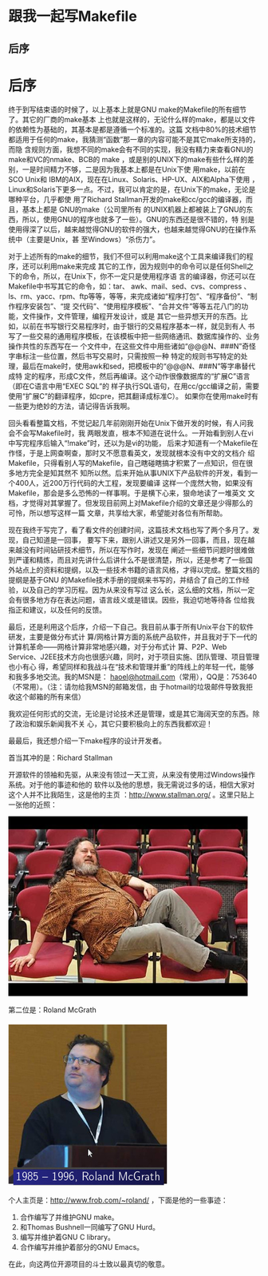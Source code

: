 # 跟我一起写Makefile

## 后序

后序
====

终于到写结束语的时候了，以上基本上就是GNU make的Makefile的所有细节了。其它的厂商的make基本
上也就是这样的，无论什么样的make，都是以文件的依赖性为基础的，其基本是都是遵循一个标准的。这篇
文档中80%的技术细节都适用于任何的make，我猜测“函数”那一章的内容可能不是其它make所支持的，而隐
含规则方面，我想不同的make会有不同的实现，我没有精力来查看GNU的make和VC的nmake、BCB的 make
，或是别的UNIX下的make有些什么样的差别，一是时间精力不够，二是因为我基本上都是在Unix下使
用make，以前在SCO Unix和 IBM的AIX，现在在Linux、Solaris、HP-UX、AIX和Alpha下使用
，Linux和Solaris下更多一点。不过，我可以肯定的是，在Unix下的make，无论是哪种平台，几乎都使
用了Richard Stallman开发的make和cc/gcc的编译器，而且，基本上都是 GNU的make（公司里所有
的UNIX机器上都被装上了GNU的东西，所以，使用GNU的程序也就多了一些）。GNU的东西还是很不错的，特
别是使用得深了以后，越来越觉得GNU的软件的强大，也越来越觉得GNU的在操作系统中（主要是Unix，甚
至Windows）“杀伤力”。

对于上述所有的make的细节，我们不但可以利用make这个工具来编译我们的程序，还可以利用make来完成
其它的工作，因为规则中的命令可以是任何Shell之下的命令，所以，在Unix下，你不一定只是使用程序语
言的编译器，你还可以在Makefile中书写其它的命令，如：tar、 awk、mail、sed、cvs、compress
、ls、rm、yacc、rpm、ftp等等，等等，来完成诸如“程序打包”、“程序备份”、“制作程序安装包”、“提
交代码”、“使用程序模板”、“合并文件”等等五花八门的功能，文件操作，文件管理，编程开发设计，或是
其它一些异想天开的东西。比如，以前在书写银行交易程序时，由于银行的交易程序基本一样，就见到有人
书写了一些交易的通用程序模板，在该模板中把一些网络通讯、数据库操作的、业务操作共性的东西写在一
个文件中，在这些文件中用些诸如“@@@N、###N”奇怪字串标注一些位置，然后书写交易时，只需按照一种
特定的规则书写特定的处理，最后在make时，使用awk和sed，把模板中的“@@@N、###N”等字串替代成特
定的程序，形成C文件，然后再编译。这个动作很像数据库的“扩展C”语言（即在C语言中用“EXEC SQL”的
样子执行SQL语句，在用cc/gcc编译之前，需要使用“扩展C”的翻译程序，如cpre，把其翻译成标准C）。
如果你在使用make时有一些更为绝妙的方法，请记得告诉我啊。

回头看看整篇文档，不觉记起几年前刚刚开始在Unix下做开发的时候，有人问我会不会写Makefile时，我
两眼发直，根本不知道在说什么。一开始看到别人在vi中写完程序后输入“!make”时，还以为是vi的功能，
后来才知道有一个Makefile在作怪，于是上网查啊查，那时又不愿意看英文，发现就根本没有中文的文档介
绍Makefile，只得看别人写的Makefile，自己瞎碰瞎搞才积累了一点知识，但在很多地方完全是知其然不
知所以然。后来开始从事UNIX下产品软件的开发，看到一个400人，近200万行代码的大工程，发现要编译
这样一个庞然大物，如果没有Makefile，那会是多么恐怖的一样事啊。于是横下心来，狠命地读了一堆英文
文档，才觉得对其掌握了。但发现目前网上对Makefile介绍的文章还是少得那么的可怜，所以想写这样一篇
文章，共享给大家，希望能对各位有所帮助。

现在我终于写完了，看了看文件的创建时间，这篇技术文档也写了两个多月了。发现，自己知道是一回事，
要写下来，跟别人讲述又是另外一回事，而且，现在越来越没有时间钻研技术细节，所以在写作时，发现在
阐述一些细节问题时很难做到严谨和精炼，而且对先讲什么后讲什么不是很清楚，所以，还是参考了一些国
外站点上的资料和提纲，以及一些技术书籍的语言风格，才得以完成。整篇文档的提纲是基于GNU
的Makefile技术手册的提纲来书写的，并结合了自己的工作经验，以及自己的学习历程。因为从来没有写过
这么长，这么细的文档，所以一定会有很多地方存在表达问题，语言歧义或是错误。因些，我迫切地等待各
位给我指正和建议，以及任何的反馈。

最后，还是利用这个后序，介绍一下自己。我目前从事于所有Unix平台下的软件研发，主要是做分布式计
算/网格计算方面的系统产品软件，并且我对于下一代的计算机革命——网格计算非常地感兴趣，对于分布式计
算、P2P、Web Service、J2EE技术方向也很感兴趣，同时，对于项目实施、团队管理、项目管理也小有心
得，希望同样和我战斗在“技术和管理并重”的阵线上的年轻一代，能够和我多多地交流。我的MSN是：
haoel@hotmail.com（常用），QQ是：753640（不常用）。（注：请勿给我MSN的邮箱发信，由
于hotmail的垃圾邮件导致我拒收这个邮箱的所有来信）

我欢迎任何形式的交流，无论是讨论技术还是管理，或是其它海阔天空的东西。除了政治和娱乐新闻我不关
心，其它只要积极向上的东西我都欢迎！

最最后，我还想介绍一下make程序的设计开发者。

首当其冲的是：Richard Stallman

开源软件的领袖和先驱，从来没有领过一天工资，从来没有使用过Windows操作系统。对于他的事迹和他的
软件以及他的思想，我无需说过多的话，相信大家对这个人并不比我陌生，这是他的主页
：<http://www.stallman.org/> 。这里只贴上一张他的近照：

![20191207_113729_47](image/20191207_113729_47.png)

第二位是：Roland McGrath

![20191207_113957_59](image/20191207_113957_59.png) 

个人主页是：<http://www.frob.com/~roland/> ，下面是他的一些事迹：

1. 合作编写了并维护GNU make。
2. 和Thomas Bushnell一同编写了GNU Hurd。
3. 编写并维护着GNU C library。
4. 合作编写并维护着部分的GNU Emacs。

在此，向这两位开源项目的斗士致以最真切的敬意。

